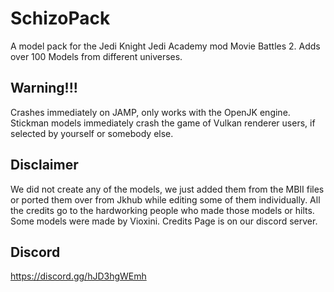 # SchizoPack
A model pack for the Jedi Knight Jedi Academy mod Movie Battles 2. Adds over 100 Models from different universes.
## Warning!!!
Crashes immediately on JAMP, only works with the OpenJK engine. Stickman models immediately crash the game of Vulkan renderer users, if selected by yourself or somebody else.
## Disclaimer 
We did not create any of the models, we just added them from the MBII files or ported them over from Jkhub while editing some of them individually.
All the credits go to the hardworking people who made those models or hilts. Some models were made by Vioxini. Credits Page is on our discord server. 
## Discord
https://discord.gg/hJD3hgWEmh 


